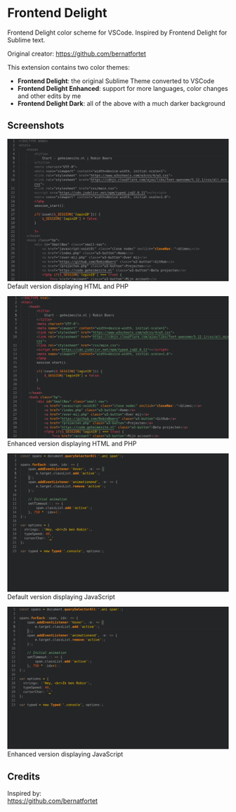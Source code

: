 # Frontend Delight

Frontend Delight color scheme for VSCode. Inspired by Frontend Delight for Sublime text.

Original creator: <https://github.com/bernatfortet>

This extension contains two color themes:

- **Frontend Delight**: the original Sublime Theme converted to VSCode
- **Frontend Delight Enhanced**: support for more languages, color changes and other edits by me
- **Frontend Delight Dark**: all of the above with a much darker background

## Screenshots

![Default version displaying HTML and PHP](./preview1.png)  
Default version displaying HTML and PHP  

![Enhanced version displaying HTML and PHP](./screenshot.png)  
Enhanced version displaying HTML and PHP  

![Default version displaying JavaScript](./preview2.png)  
Default version displaying JavaScript  

![Enhanced version displaying JavaScript](./preview2_enhanced.png)  
Enhanced version displaying JavaScript  

## Credits

Inspired by:  
<https://github.com/bernatfortet>
